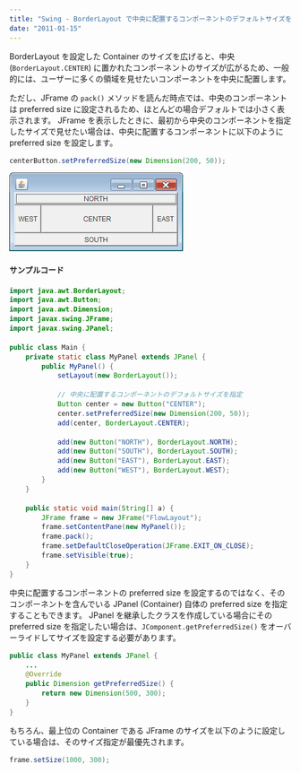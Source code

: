```yaml
---
title: "Swing - BorderLayout で中央に配置するコンポーネントのデフォルトサイズを設定する"
date: "2011-01-15"
---
```


BorderLayout を設定した Container のサイズを広げると、中央 (`BorderLayout.CENTER`) に置かれたコンポーネントのサイズが広がるため、一般的には、ユーザーに多くの領域を見せたいコンポーネントを中央に配置します。

ただし、JFrame の `pack()` メソッドを読んだ時点では、中央のコンポーネントは preferred size に設定されるため、ほとんどの場合デフォルトでは小さく表示されます。
JFrame を表示したときに、最初から中央のコンポーネントを指定したサイズで見せたい場合は、中央に配置するコンポーネントに以下のように preferred size を設定します。

~~~ java
centerButton.setPreferredSize(new Dimension(200, 50));
~~~

![./border-layout-preferred-size.png](./border-layout-preferred-size.png)

#### サンプルコード

~~~ java
import java.awt.BorderLayout;
import java.awt.Button;
import java.awt.Dimension;
import javax.swing.JFrame;
import javax.swing.JPanel;

public class Main {
    private static class MyPanel extends JPanel {
        public MyPanel() {
            setLayout(new BorderLayout());

            // 中央に配置するコンポーネントのデフォルトサイズを指定
            Button center = new Button("CENTER");
            center.setPreferredSize(new Dimension(200, 50));
            add(center, BorderLayout.CENTER);

            add(new Button("NORTH"), BorderLayout.NORTH);
            add(new Button("SOUTH"), BorderLayout.SOUTH);
            add(new Button("EAST"), BorderLayout.EAST);
            add(new Button("WEST"), BorderLayout.WEST);
        }
    }

    public static void main(String[] a) {
        JFrame frame = new JFrame("FlowLayout");
        frame.setContentPane(new MyPanel());
        frame.pack();
        frame.setDefaultCloseOperation(JFrame.EXIT_ON_CLOSE);
        frame.setVisible(true);
    }
}
~~~

中央に配置するコンポーネントの preferred size を設定するのではなく、そのコンポーネントを含んでいる JPanel (Container) 自体の preferred size を指定することもできます。
JPanel を継承したクラスを作成している場合にその preferred size を指定したい場合は、`JComponent.getPreferredSize()` をオーバーライドしてサイズを設定する必要があります。

~~~ java
public class MyPanel extends JPanel {
    ...
    @Override
    public Dimension getPreferredSize() {
        return new Dimension(500, 300);
    }
}
~~~

もちろん、最上位の Container である JFrame のサイズを以下のように設定している場合は、そのサイズ指定が最優先されます。

~~~ java
frame.setSize(1000, 300);
~~~

